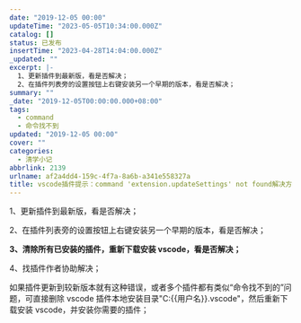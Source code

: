 ```yaml
---
date: "2019-12-05 00:00"
updateTime: "2023-05-05T10:34:00.000Z"
catalog: []
status: 已发布
insertTime: "2023-04-28T14:04:00.000Z"
_updated: ""
excerpt: |-
  1、更新插件到最新版，看是否解决；
  2、在插件列表旁的设置按钮上右键安装另一个早期的版本，看是否解决；
summary: ""
_date: "2019-12-05T00:00:00.000+08:00"
tags:
  - command
  - 命令找不到
updated: "2019-12-05 00:00"
cover: ""
categories:
  - 清学小记
abbrlink: 2139
urlname: af2a4dd4-159c-4f7a-8a6b-a341e558327a
title: vscode插件提示：command 'extension.updateSettings' not found解决方法
---
```


1、更新插件到最新版，看是否解决；

2、在插件列表旁的设置按钮上右键安装另一个早期的版本，看是否解决；

**3、清除所有已安装的插件，重新下载安装 vscode，看是否解决；**

4、找插件作者协助解决；

如果插件更新到较新版本就有这种错误，或者多个插件都有类似“命令找不到的”问题，可直接删除 vscode 插件本地安装目录"C:{{用户名}}.vscode"，然后重新下载安装 vscode，并安装你需要的插件；
